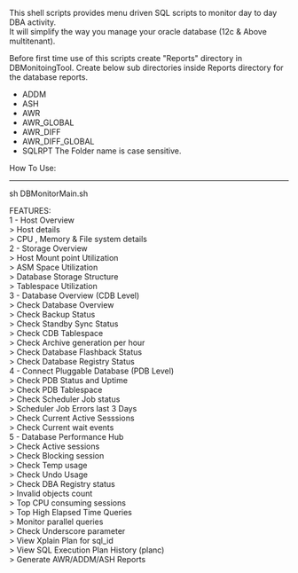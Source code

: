 This shell scripts provides menu driven SQL scripts to monitor day to day DBA activity.                               
It will simplify the way you manage your oracle database (12c & Above multitenant).  
                                                                       
Before first time use of this scripts create "Reports" directory in DBMonitoingTool. Create below sub directories inside Reports directory for the database reports. 
   - ADDM
   - ASH
   - AWR
   - AWR_GLOBAL
   - AWR_DIFF
   - AWR_DIFF_GLOBAL
   - SQLRPT
 The Folder name is case sensitive. 
   
 How To Use:                                                             
 ***********   
 sh DBMonitorMain.sh                                                  
                                                                         
 FEATURES:                                                                                                                             
   1 - Host Overview                                                      
		> Host details                                                    
		> CPU , Memory & File system  details		                      
   2 - Storage Overview                                                   
		> Host Mount point Utilization                                    
		> ASM Space Utilization                                           
		> Database Storage Structure                                      
		> Tablespace Utilization                                          
   3 - Database Overview (CDB Level)                                      
		> Check Database Overview                                         
		> Check Backup Status                                             
		> Check Standby Sync Status                                       
		> Check CDB Tablespace                                            
		> Check Archive generation per hour                               
		> Check Database Flashback Status                                 
		> Check Database Registry Status			                      
   4 - Connect Pluggable Database (PDB Level)                             
		> Check PDB Status and Uptime                                     
		> Check PDB Tablespace                                            
		> Check Scheduler Job  status                                     
		> Scheduler Job Errors last 3 Days                                
		> Check Current Active Sesssions                                  
		> Check Current wait events                                       
   5 - Database Performance Hub                                           
		> Check Active sessions                                           
		> Check Blocking session                                          
		> Check Temp usage                                                
		> Check Undo Usage                                                
		> Check DBA Registry status                                       
		> Invalid objects count                                           
		> Top CPU consuming sessions                                      
		> Top High Elapsed Time Queries                                   
		> Monitor parallel queries                                        
		> Check Underscore parameter                                      
		> View Xplain Plan for sql_id                                     
		> View SQL Execution Plan History (planc)                         
		> Generate AWR/ADDM/ASH Reports    
